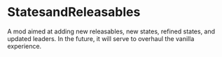 # StatesandReleasables
A mod aimed at adding new releasables, new states, refined states, and updated leaders. In the future, it will serve to overhaul the vanilla experience.

